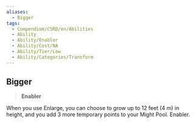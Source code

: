 ```yaml
---
aliases:
  - Bigger
tags:
  - Compendium/CSRD/en/Abilities
  - Ability
  - Ability/Enabler
  - Ability/Cost/NA
  - Ability/Tier/Low
  - Ability/Categories/Transform
---
```

    
      
## Bigger      
>**Enabler**    
      
When you use Enlarge, you can choose to grow up to 12 feet (4 m) in height, and you add 3 more temporary points to your Might Pool. Enabler.